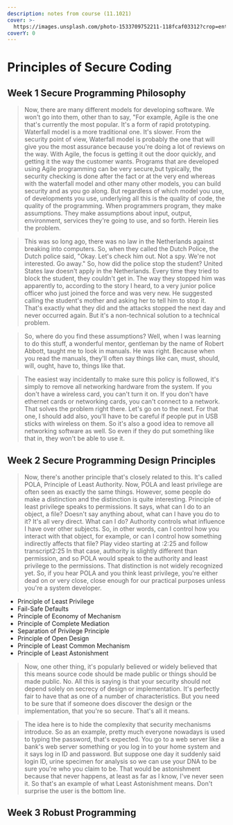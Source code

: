 ```yaml
---
description: notes from course (11.1021)
cover: >-
  https://images.unsplash.com/photo-1533709752211-118fcaf03312?crop=entropy&cs=srgb&fm=jpg&ixid=MnwxOTcwMjR8MHwxfHNlYXJjaHw3fHxjeWJlcnxlbnwwfHx8fDE2MzYyODE0OTQ&ixlib=rb-1.2.1&q=85
coverY: 0
---
```


# Principles of Secure Coding

## Week 1 Secure Programming Philosophy

> Now, there are many different models for developing software. We won't go into them, other than to say, "For example, Agile is the one that's currently the most popular. It's a form of rapid prototyping. Waterfall model is a more traditional one. It's slower. From the security point of view, Waterfall model is probably the one that will give you the most assurance because you're doing a lot of reviews on the way. With Agile, the focus is getting it out the door quickly, and getting it the way the customer wants. Programs that are developed using Agile programming can be very secure,but typically, the security checking is done after the fact or at the very end whereas with the waterfall model and other many other models, you can build security and as you go along. But regardless of which model you use, of developments you use, underlying all this is the quality of code, the quality of the programming. When programmers program, they make assumptions. They make assumptions about input, output, environment, services they're going to use, and so forth. Herein lies the problem.

> This was so long ago, there was no law in the Netherlands against breaking into computers. So, when they called the Dutch Police, the Dutch police said, "Okay. Let's check him out. Not a spy. We're not interested. Go away." So, how did the police stop the student? United States law doesn't apply in the Netherlands. Every time they tried to block the student, they couldn't get in. The way they stopped him was apparently to, according to the story I heard, to a very junior police officer who just joined the force and was very new. He suggested calling the student's mother and asking her to tell him to stop it. That's exactly what they did and the attacks stopped the next day and never occurred again. But it's a non-technical solution to a technical problem.

> So, where do you find these assumptions? Well, when I was learning to do this stuff, a wonderful mentor, gentleman by the name of Robert Abbott, taught me to look in manuals. He was right. Because when you read the manuals, they'll often say things like can, must, should, will, ought, have to, things like that.

> The easiest way incidentally to make sure this policy is followed, it's simply to remove all networking hardware from the system. If you don't have a wireless card, you can't turn it on. If you don't have ethernet cards or networking cards, you can't connect to a network. That solves the problem right there. Let's go on to the next. For that one, I should add also, you'll have to be careful if people put in USB sticks with wireless on them. So it's also a good idea to remove all networking software as well. So even if they do put something like that in, they won't be able to use it.

## Week 2 Secure Programming Design Principles

> Now, there's another principle that's closely related to this. It's called POLA, Principle of Least Authority. Now, POLA and least privilege are often seen as exactly the same things. However, some people do make a distinction and the distinction is quite interesting. Principle of least privilege speaks to permissions. It says, what can I do to an object, a file? Doesn't say anything about, what can I have you do to it? It's all very direct. What can I do? Authority controls what influence I have over other subjects. So, in other words, can I control how you interact with that object, for example, or can I control how something indirectly affects that file? Play video starting at :2:25 and follow transcript2:25 In that case, authority is slightly different than permission, and so POLA would speak to the authority and least privilege to the permissions. That distinction is not widely recognized yet. So, if you hear POLA and you think least privilege, you're either dead on or very close, close enough for our practical purposes unless you're a system developer.

* Principle of Least Privilege
* Fail-Safe Defaults
* Principle of Economy of Mechanism
* Principle of Complete Mediation
* Separation of Privilege Principle
* Principle of Open Design
* Principle of Least Common Mechanism
* Principle of Least Astonishment

> Now, one other thing, it's popularly believed or widely believed that this means source code should be made public or things should be made public. No. All this is saying is that your security should not depend solely on secrecy of design or implementation. It's perfectly fair to have that as one of a number of characteristics. But you need to be sure that if someone does discover the design or the implementation, that you're so secure. That's all it means.

> The idea here is to hide the complexity that security mechanisms introduce. So as an example, pretty much everyone nowadays is used to typing the password, that's expected. You go to a web server like a bank's web server something or you log in to your home system and it says log in ID and password. But suppose one day it suddenly said login ID, urine specimen for analysis so we can use your DNA to be sure you're who you claim to be. That would be astonishment because that never happens, at least as far as I know, I've never seen it. So that's an example of what Least Astonishment means. Don't surprise the user is the bottom line.

## Week 3 Robust Programming

